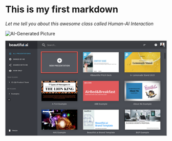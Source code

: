 # This is my first markdown

*Let me tell you about this awesome class called Human-AI Interaction*

![AI-Generated Picture](https://camphouse.me/assets/img/HAI5014-Week-2-header.jpg)

![Beautiful AI from Internet](/image/2019-09-27_11-35-33.png)